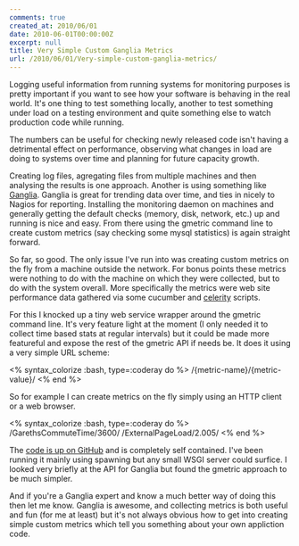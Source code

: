 ```yaml
---
comments: true
created_at: 2010/06/01
date: 2010-06-01T00:00:00Z
excerpt: null
title: Very Simple Custom Ganglia Metrics
url: /2010/06/01/Very-simple-custom-ganglia-metrics/
---
```


Logging useful information from running systems for monitoring purposes is pretty important if you want to see how your software is behaving in the real world. It's one thing to test something locally, another to test something under load on a testing environment and quite something else to watch production code while running.

The numbers can be useful for checking newly released code isn't having a detrimental effect on performance, observing what changes in load are doing to systems over time and planning for future capacity growth.

Creating log files, agregating files from multiple machines and then analysing the results is one approach. Another is using something like [Ganglia](http://ganglia.sourceforge.net/). Ganglia is great for trending data over time, and ties in nicely to Nagios for reporting. Installing the monitoring daemon on machines and generally getting the default checks (memory, disk, network, etc.) up and running is nice and easy. From there using the gmetric command line to create custom metrics (say checking some mysql statistics) is again straight forward.

So far, so good. The only issue I've run into was creating custom metrics on the fly from a machine outside the network. For bonus points these metrics were nothing to do with the machine on which they were collected, but to do with the system overall. More specifically the metrics were web site performance data gathered via some cucumber and [celerity](http://celerity.rubyforge.org/) scripts.

For this I knocked up a tiny web service wrapper around the gmetric command line. It's very feature light at the moment (I only needed it to collect time based stats at regular intervals) but it could be made more featureful and expose the rest of the gmetric API if needs be. It does it using a very simple URL scheme:

<% syntax_colorize :bash, type=:coderay do %>
/{metric-name}/{metric-value}/ 
<% end %>

So for example I can create metrics on the fly simply using an HTTP client or a web browser.

<% syntax_colorize :bash, type=:coderay do %>
/GarethsCommuteTime/3600/
/ExternalPageLoad/2.005/
<% end %>

The [code is up on GitHub](http://github.com/garethr/gmetric-web) and is completely self contained. I've been running it mainly using spawning but any small WSGI server could surfice. I looked very briefly at the API for Ganglia but found the gmetric approach to be much simpler.

And if you're a Ganglia expert and know a much better way of doing this then let me know. Ganglia is awesome, and collecting metrics is both useful and fun (for me at least) but it's not always obvious how to get into creating simple custom metrics which tell you something about your own appliction code.
